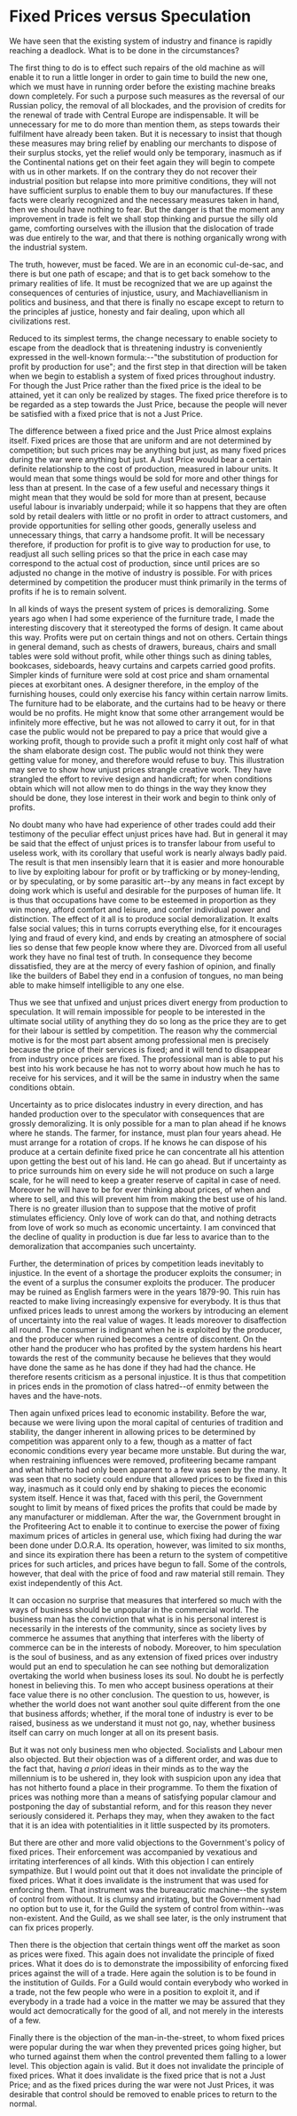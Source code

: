 # Fixed Prices versus Speculation

We have seen that the existing system of industry and finance is rapidly reaching a deadlock. What is to be done in the circumstances?

The first thing to do is to effect such repairs of the old machine as will enable it to run a little longer in order to gain time to build the new one, which we must have in running order before the existing machine breaks down completely. For such a purpose such measures as the reversal of our Russian policy, the removal of all blockades, and the provision of credits for the renewal of trade with Central Europe are indispensable. It will be unnecessary for me to do more than mention them, as steps towards their fulfilment have already been taken. But it is necessary to insist that though these measures may bring relief by enabling our merchants to dispose of their surplus stocks, yet the relief would only be temporary, inasmuch as if the Continental nations get on their feet again they will begin to compete with us in other markets. If on the contrary they do not recover their industrial position but relapse into more primitive conditions, they will not have sufficient surplus to enable them to buy our manufactures. If these facts were clearly recognized and the necessary measures taken in hand, then we should have nothing to fear. But the danger is that the moment any improvement in trade is felt we shall stop thinking and pursue the silly old game, comforting ourselves with the illusion that the dislocation of trade was due entirely to the war, and that there is nothing organically wrong with the industrial system.

The truth, however, must be faced. We are in an economic cul-de-sac, and there is but one path of escape; and that is to get back somehow to the primary realities of life. It must be recognized that we are up against the consequences of centuries of injustice, usury, and Machiavellianism in politics and business, and that there is finally no escape except to return to the principles af justice, honesty and fair dealing, upon which all civilizations rest.

Reduced to its simplest terms, the change necessary to enable society to escape from the deadlock that is threatening industry is conveniently expressed in the well-known formula:--"the substitution of production for profit by production for use"; and the first step in that direction will be taken when we begin to establish a system of fixed prices throughout industry. For though the Just Price rather than the fixed price is the ideal to be attained, yet it can only be realized by stages. The fixed price therefore is to be regarded as a step towards the Just Price, because the people will never be satisfied with a fixed price that is not a Just Price.

The difference between a fixed price and the Just Price almost explains itself. Fixed prices are those that are uniform and are not determined by competition; but such prices may be anything but just, as many fixed prices during the war were anything but just. A Just Price would bear a certain definite relationship to the cost of production, measured in labour units. It would mean that some things would be sold for more and other things for less than at present. In the case of a few useful and necessary things it might mean that they would be sold for more than at present, because useful labour is invariably underpaid; while it so happens that they are often sold by retail dealers with little or no profit in order to attract customers, and provide opportunities for selling other goods, generally useless and unnecessary things, that carry a handsome profit. It will be necessary therefore, if production for profit is to give way to production for use, to readjust all such selling prices so that the price in each case may correspond to the actual cost of production, since until prices are so adjusted no change in the motive of industry is possible. For with prices determined by competition the producer must think primarily in the terms of profits if he is to remain solvent.

In all kinds of ways the present system of prices is demoralizing. Some years ago when I had some experience of the furniture trade, I made the interesting discovery that it stereotyped the forms of design. It came about this way. Profits were put on certain things and not on others. Certain things in general demand, such as chests of drawers, bureaus, chairs and small tables were sold without profit, while other things such as dining tables, bookcases, sideboards, heavy curtains and carpets carried good profits. Simpler kinds of furniture were sold at cost price and sham ornamental pieces at exorbitant ones. A designer therefore, in the employ of the furnishing houses, could only exercise his fancy within certain narrow limits. The furniture had to be elaborate, and the curtains had to be heavy or there would be no profits. He might know that some other arrangement would be infinitely more effective, but he was not allowed to carry it out, for in that case the public would not be prepared to pay a price that would give a working profit, though to provide such a profit it might only cost half of what the sham elaborate design cost. The public would not think they were getting value for money, and therefore would refuse to buy. This illustration may serve to show how unjust prices strangle creative work. They have strangled the effort to revive design and handicraft; for when conditions obtain which will not allow men to do things in the way they know they should be done, they lose interest in their work and begin to think only of profits.

No doubt many who have had experience of other trades could add their testimony of the peculiar effect unjust prices have had. But in general it may be said that the effect of unjust prices is to transfer labour from useful to useless work, with its corollary that useful work is nearly always badly paid. The result is that men insensibly learn that it is easier and more honourable to live by exploiting labour for profit or by trafficking or by money-lending, or by speculating, or by some parasitic art--by any means in fact except by doing work which is useful and desirable for the purposes of human life. It is thus that occupations have come to be esteemed in proportion as they win money, afford comfort and leisure, and confer individual power and distinction. The effect of it all is to produce social demoralization. It exalts false social values; this in turns corrupts everything else, for it encourages lying and fraud of every kind, and ends by creating an atmosphere of social lies so dense that few people know where they are. Divorced from all useful work they have no final test of truth. In consequence they become dissatisfied, they are at the mercy of every fashion of opinion, and finally like the builders of Babel they end in a confusion of tongues, no man being able to make himself intelligible to any one else.

Thus we see that unfixed and unjust prices divert energy from production to speculation. It will remain impossible for people to be interested in the ultimate social utility of anything they do so long as the price they are to get for their labour is settled by competition. The reason why the commercial motive is for the most part absent among professional men is precisely because the price of their services is fixed; and it will tend to disappear from industry once prices are fixed. The professional man is able to put his best into his work because he has not to worry about how much he has to receive for his services, and it will be the same in industry when the same conditions obtain.

Uncertainty as to price dislocates industry in every direction, and has handed production over to the speculator with consequences that are grossly demoralizing. It is only possible for a man to plan ahead if he knows where he stands. The farmer, for instance, must plan four years ahead. He must arrange for a rotation of crops. If he knows he can dispose of his produce at a certain definite fixed price he can concentrate all his attention upon getting the best out of his land. He can go ahead. But if uncertainty as to price surrounds him on every side he will not produce on such a large scale, for he will need to keep a greater reserve of capital in case of need. Moreover he will have to be for ever thinking about prices, of when and where to sell, and this will prevent him from making the best use of his land. There is no greater illusion than to suppose that the motive of profit stimulates efficiency. Only love of work can do that, and nothing detracts from love of work so much as economic uncertainty. I am convinced that the decline of quality in production is due far less to avarice than to the demoralization that accompanies such uncertainty.

Further, the determination of prices by competition leads inevitably to injustice. In the event of a shortage the producer exploits the consumer; in the event of a surplus the consumer exploits the producer. The producer may be ruined as English farmers were in the years 1879-90. This ruin has reacted to make living increasingly expensive for everybody. It is thus that unfixed prices leads to unrest among the workers by introducing an element of uncertainty into the real value of wages. It leads moreover to disaffection all round. The consumer is indignant when he is exploited by the producer, and the producer when ruined becomes a centre of discontent. On the other hand the producer who has profited by the system hardens his heart towards the rest of the community because he believes that they would have done the same as he has done if they had had the chance. He therefore resents criticism as a personal injustice. It is thus that competition in prices ends in the promotion of class hatred--of enmity between the haves and the have-nots.

Then again unfixed prices lead to economic instability. Before the war, because we were living upon the moral capital of centuries of tradition and stability, the danger inherent in allowing prices to be determined by competition was apparent only to a few, though as a matter of fact economic conditions every year became more unstable. But during the war, when restraining influences were removed, profiteering became rampant and what hitherto had only been apparent to a few was seen by the many. It was seen that no society could endure that allowed prices to be fixed in this way, inasmuch as it could only end by shaking to pieces the economic system itself. Hence it was that, faced with this peril, the Government sought to limit by means of fixed prices the profits that could be made by any manufacturer or middleman. After the war, the Government brought in the Profiteering Act to enable it to continue to exercise the power of fixing maximum prices of articles in general use, which fixing had during the war been done under D.O.R.A. Its operation, however, was limited to six months, and since its expiration there has been a return to the system of competitive prices for such articles, and prices have begun to fall. Some of the controls, however, that deal with the price of food and raw material still remain. They exist independently of this Act.

It can occasion no surprise that measures that interfered so much with the ways of business should be unpopular in the commercial world. The business man has the conviction that what is in his personal interest is necessarily in the interests of the community, since as society lives by commerce he assumes that anything that interferes with the liberty of commerce can be in the interests of nobody. Moreover, to him speculation is the soul of business, and as any extension of fixed prices over industry would put an end to speculation he can see nothing but demoralization overtaking the world when business loses its soul. No doubt he is perfectly honest in believing this. To men who accept business operations at their face value there is no other conclusion. The question to us, however, is whether the world does not want another soul quite different from the one that business affords; whether, if the moral tone of industry is ever to be raised, business as we understand it must not go, nay, whether business itself can carry on much longer at all on its present basis.

But it was not only business men who objected. Socialists and Labour men also objected. But their objection was of a different order, and was due to the fact that, having *a priori* ideas in their minds as to the way the millennium is to be ushered in, they look with suspicion upon any idea that has not hitherto found a place in their programme. To them the fixation of prices was nothing more than a means of satisfying popular clamour and postponing the day of substantial reform, and for this reason they never seriously considered it. Perhaps they may, when they awaken to the fact that it is an idea with potentialities in it little suspected by its promoters.

But there are other and more valid objections to the Government's policy of fixed prices. Their enforcement was accompanied by vexatious and irritating interferences of all kinds. With this objection I can entirely sympathize. But I would point out that it does not invalidate the principle of fixed prices. What it does invalidate is the instrument that was used for enforcing them. That instrument was the bureaucratic machine--the system of control from without. It is clumsy and irritating, but the Government had no option but to use it, for the Guild the system of control from within--was non-existent. And the Guild, as we shall see later, is the only instrument that can fix prices properly.

Then there is the objection that certain things went off the market as soon as prices were fixed. This again does not invalidate the principle of fixed prices. What it does do is to demonstrate the impossibility of enforcing fixed prices against the will of a trade. Here again the solution is to be found in the institution of Guilds. For a Guild would contain everybody who worked in a trade, not the few people who were in a position to exploit it, and if everybody in a trade had a voice in the matter we may be assured that they would act democratically for the good of all, and not merely in the interests of a few.

Finally there is the objection of the man-in-the-street, to whom fixed prices were popular during the war when they prevented prices going higher, but who turned against them when the control prevented them falling to a lower level. This objection again is valid. But it does not invalidate the principle of fixed prices. What it does invalidate is the fixed price that is not a Just Price; and as the fixed prices during the war were not Just Prices, it was desirable that control should be removed to enable prices to return to the normal.
